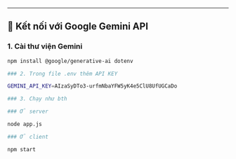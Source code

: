 ---

## 🤖 Kết nối với Google Gemini API

### 1. Cài thư viện Gemini

```bash
npm install @google/generative-ai dotenv

### 2. Trong file .env thêm API KEY 

GEMINI_API_KEY=AIzaSyDTo3-urfmNbaYFW5yK4e5ClU8UfUGCaDo

### 3. Chạy như bth

### Ở server 

node app.js

### Ở client

npm start